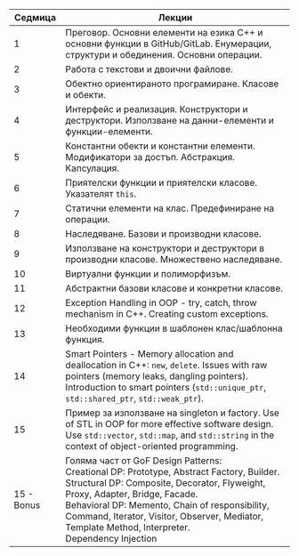 | **Седмица** | **Лекции** |
|---------|-------------|
| 1 | Преговор. Основни елементи на езика C++ и основни функции в GitHub/GitLab. Енумерации, структури и обединения. Основни операции. |
| 2 | Работа с текстови и двоични файлове. |
| 3 | Обектно ориентираното програмиране. Класове и обекти. |
| 4 | Интерфейс и реализация. Конструктори и деструктори. Използване на данни-елементи и функции-елементи. |
| 5 | Константни обекти и константни елементи. Модификатори за достъп. Абстракция. Капсулация. |
| 6 | Приятелски функции и приятелски класове. Указателят `this`. |
| 7 | Статични елементи на клас. Предефиниране на операции. |
| 8 | Наследяване. Базови и производни класове. |
| 9 | Използване на конструктори и деструктори в производни класове. Множествено наследяване. |
| 10 | Виртуални функции и полиморфизъм. |
| 11 | Абстрактни базови класове и конкретни класове. |
| 12 | Exception Handling in OOP - try, catch, throw mechanism in C++. Creating custom exceptions. |
| 13 | Необходими функции в шаблонен клас/шаблонна функция. |
| 14 | Smart Pointers - Memory allocation and deallocation in C++: `new`, `delete`. Issues with raw pointers (memory leaks, dangling pointers). Introduction to smart pointers (`std::unique_ptr`, `std::shared_ptr`, `std::weak_ptr`). |
| 15 | Пример за използване на singleton и factory. Use of STL in OOP for more effective software design. Use `std::vector`, `std::map`, and `std::string` in the context of object-oriented programming. |
| 15 - Bonus |Голяма част от GoF Design Patterns: <br> Creational DP: Prototype, Abstract Factory, Builder. <br> Structural DP: Composite, Decorator, Flyweight, Proxy, Adapter, Bridge, Facade. <br> Behavioral DP: Memento, Chain of responsibility, Command, Iterator, Visitor, Observer, Mediator, Template Method, Interpreter. <br> Dependency Injection| 

